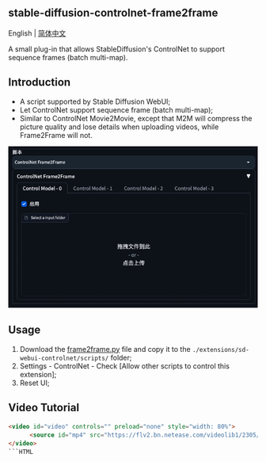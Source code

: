 ## stable-diffusion-controlnet-frame2frame

English | [简体中文](./README.md)

A small plug-in that allows StableDiffusion's ControlNet to support sequence frames (batch multi-map).

## Introduction

- A script supported by Stable Diffusion WebUI;
- Let ControlNet support sequence frame (batch multi-map);
- Similar to ControlNet Movie2Movie, except that M2M will compress the picture quality and lose details when uploading videos, while Frame2Frame will not.

![](./image/screenshot.png)

## Usage

1. Download the [frame2frame.py](./frame2frame.py) file and copy it to the `./extensions/sd-webui-controlnet/scripts/` folder;
2. Settings - ControlNet - Check [Allow other scripts to control this extension];
3. Reset UI;

## Video Tutorial

```HTML
<video id="video" controls="" preload="none" style="width: 80%">
      <source id="mp4" src="https://flv2.bn.netease.com/videolib1/2305/10/1beboiqaldv/SD/1beboiqaldv-mobile.mp4" type="video/mp4">
</video>
```HTML